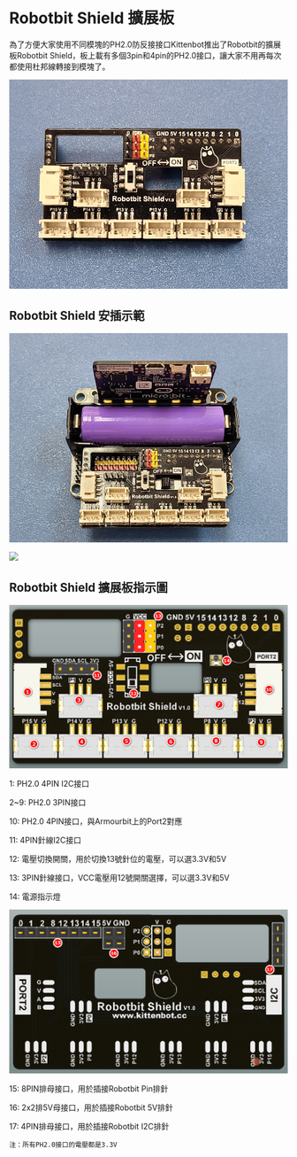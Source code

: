 # Robotbit Shield 擴展板

為了方便大家使用不同模塊的PH2.0防反接接口Kittenbot推出了Robotbit的擴展板Robotbit Shield，板上載有多個3pin和4pin的PH2.0接口，讓大家不用再每次都使用杜邦線轉接到模塊了。

![](../image/shield4.jpg) 

## Robotbit Shield 安插示範

![](../image/shield3.jpg) 

![](../image/shield5.gif)

## Robotbit Shield 擴展板指示圖

![](../image/shield1.jpg) 

1: PH2.0 4PIN I2C接口           

2~9: PH2.0 3PIN接口                    
   
10: PH2.0 4PIN接口，與Armourbit上的Port2對應    
                 
11: 4PIN針線I2C接口                    
 
12: 電壓切換開關，用於切換13號針位的電壓，可以選3.3V和5V   
               
13: 3PIN針線接口，VCC電壓用12號開關選擇，可以選3.3V和5V 
                       
14: 電源指示燈                       

![](../image/shield2.jpg) 

15: 8PIN排母接口，用於插接Robotbit Pin排針
     
16: 2x2排5V母接口，用於插接Robotbit 5V排針  
      
17: 4PIN排母接口，用於插接Robotbit I2C排針 
    
    注：所有PH2.0接口的電壓都是3.3V

